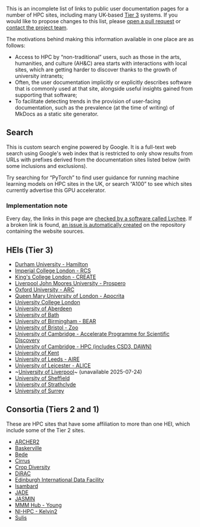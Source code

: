 This is an incomplete list of links to public user documentation pages for a number of HPC sites, including many UK-based [Tier 3](https://docs.hpc.qmul.ac.uk/intro/#hpc-tiers) systems. If you would like to propose changes to this list, please [open a pull request](https://github.com/ccpahc/ccpahc.github.io/edit/main/docs/resources/sites.md) or [contact the project team](../index.md#contact).

The motivations behind making this information available in one place are as follows:

- Access to HPC by “non-traditional” users, such as those in the arts, humanities, and culture (AH&C) area starts with interactions with local sites, which are getting harder to discover thanks to the growth of university intranets;
- Often, the user documentation implicitly or explicitly describes software that is commonly used at that site, alongside useful insights gained from supporting that software;
- To facilitate detecting trends in the provision of user-facing documentation, such as the prevalence (at the time of writing) of MkDocs as a static site generator.

## Search

This is custom search engine powered by Google. It is a full-text web search using Google's web index that is restricted to only show results from URLs with prefixes derived from the documentation sites listed below (with some inclusions and exclusions).

Try searching for “PyTorch” to find user guidance for running machine learning models on HPC sites in the UK, or search “A100” to see which sites currently advertise this GPU accelerator.

<script async src="https://cse.google.com/cse.js?cx=24dbd0233935742a7">
</script>
<div class="gcse-search"></div>

### Implementation note

Every day, the links in this page are [checked by a software called Lychee](https://github.com/lycheeverse/lychee). If a broken link is found, [an issue is automatically created]([https://github.com/ccpahc/ccpahc.github.io/issues](https://github.com/ccpahc/ccpahc.github.io/issues?q=is%3Aissue%20state%3Aopen%20Link%20Checker%20Report)) on the repository containing the website sources. 

## HEIs (Tier 3)

- [Durham University - Hamilton](https://www.dur.ac.uk/research/institutes-and-centres/advanced-research-computing/hamilton-supercomputer/)
- [Imperial College London - RCS](https://icl-rcs-user-guide.readthedocs.io/en/latest/)
- [King's College London - CREATE](https://docs.er.kcl.ac.uk/CREATE/access/)
- [Liverpool John Moores University - Prospero](https://prospero-docs.readthedocs.io/en/latest/)
- [Oxford University - ARC](https://arc-user-guide.readthedocs.io/en/latest/index.html)
- [Queen Mary University of London - Apocrita](https://docs.hpc.qmul.ac.uk/)
- [University College London](https://www.rc.ucl.ac.uk/)
- [University of Aberdeen](https://uoa.freshservice.com/support/solutions/50000009580)
- [University of Bath](https://www.bath.ac.uk/professional-services/high-performance-computing/)
- [University of Birmingham - BEAR](https://docs.bear.bham.ac.uk/)
- [University of Bristol - Zoo](https://uob-hpc.github.io/zoo/#)
- [University of Cambridge - Accelerate Programme for Scientific Discovery](https://docs.science.ai.cam.ac.uk/)
- [University of Cambridge - HPC (includes CSD3, DAWN)](https://docs.hpc.cam.ac.uk/hpc/index.html)
- [University of Kent](https://www.cs.kent.ac.uk/systems/index.html)
- [University of Leeds - AIRE](https://arcdocs.leeds.ac.uk/aire/welcome.html)
- [University of Leicester - ALICE](https://alice-docs.le.ac.uk/)
- ~[University of Liverpool](https://hpc.liverpool.ac.uk/)~ (unavailable 2025-07-24)
- [University of Sheffield](https://docs.hpc.shef.ac.uk/en/latest/index.html)
- [University of Strathclyde](https://docs.hpc.strath.ac.uk/)
- [University of Surrey](https://docs.pages.surrey.ac.uk/research_computing/)

## Consortia (Tiers 2 and 1)

These are HPC sites that have some affiliation to more than one HEI, which include some of the Tier 2 sites.

- [ARCHER2](https://docs.archer2.ac.uk/)
- [Baskerville](https://docs.baskerville.ac.uk/)
- [Bede](https://bede-documentation.readthedocs.io/en/latest/index.html)
- [Cirrus](https://docs.cirrus.ac.uk/)
- [Crop Diversity](https://help.cropdiversity.ac.uk/index.html)
- [DiRAC](https://dirac.ac.uk/user-guides/)
- [Edinburgh International Data Facility](https://docs.eidf.ac.uk/)
- [Isambard](https://docs.isambard.ac.uk/)
- [JADE](https://www.jade.ac.uk/)
- [JASMIN](https://help.jasmin.ac.uk/)
- [MMM Hub - Young](https://www.rc.ucl.ac.uk/docs/Clusters/Young/)
- [NI-HPC - Kelvin2](https://ni-hpc.github.io/nihpc-documentation/)
- [Sulis](https://sulis-hpc.github.io/)
